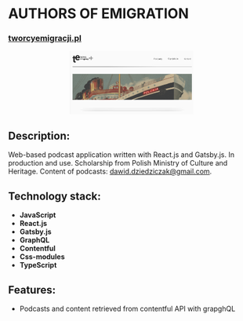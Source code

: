 # AUTHORS OF EMIGRATION 
### [tworcyemigracji.pl](https://tqworcyemigracji.pl)

<div align="center">
  <img width="50%" src=Authors.png />
</div>

## Description:
Web-based podcast application written with React.js and Gatsby.js. In production and use. Scholarship from Polish Ministry of Culture and Heritage.
Content of podcasts: dawid.dziedziczak@gmail.com.

## Technology stack:

- **JavaScript**
- **React.js**
- **Gatsby.js**
- **GraphQL**
- **Contentful**
- **Css-modules**
- **TypeScript**

## Features:

- Podcasts and content retrieved from contentful API with grapghQL

